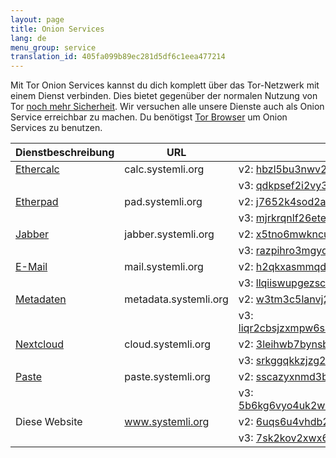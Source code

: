 ```yaml
---
layout: page
title: Onion Services
lang: de
menu_group: service
translation_id: 405fa099b89ec281d5df6c1eea477214
---
```


Mit Tor Onion Services kannst du dich komplett über das Tor-Netzwerk mit einem Dienst
verbinden. Dies bietet gegenüber der normalen Nutzung von Tor
[noch mehr Sicherheit](https://www.torproject.org/docs/onion-services).
Wir versuchen alle unsere Dienste auch als Onion Service erreichbar zu machen.
Du benötigst [Tor Browser](https://wiki.systemli.org/howto/torbrowser) um 
Onion Services zu benutzen.

| Dienstbeschreibung                  | URL                   | Onion URLs (Nimm v3!)
|----------------------------------------|-----------------------|-------------------------------------------------------------------------------------------------------------------------------------------------------
|[Ethercalc](/service/ethercalc.html) | calc.systemli.org     | v2: [hbzl5bu3nwv2lfbd.onion](http://hbzl5bu3nwv2lfbd.onion)
|                                     |                       | v3: [qdkpsef2i2vy337y2f3mvrhgzzvrosfac6af4c3lvw4er4hpzbrpf6yd.onion](http://qdkpsef2i2vy337y2f3mvrhgzzvrosfac6af4c3lvw4er4hpzbrpf6yd.onion)
|[Etherpad](/service/etherpad.html)   | pad.systemli.org      | v2: [j7652k4sod2azfu6.onion](http://j7652k4sod2azfu6.onion)
|                                     |                       | v3: [mjrkrqnlf26etelsi7zpkqc3dzlrzyurvmd3jksmndarzzbugz5xctid.onion](http://mjrkrqnlf26etelsi7zpkqc3dzlrzyurvmd3jksmndarzzbugz5xctid.onion)
|[Jabber](/service/xmpp.html)         | jabber.systemli.org   | v2: [x5tno6mwkncu5m3h.onion](http://x5tno6mwkncu5m3h.onion)
|                                     |                       | v3: [razpihro3mgydaiykvxwa44l57opvktqeqfrsg3vvwtmvr2srbkcihyd.onion](http://razpihro3mgydaiykvxwa44l57opvktqeqfrsg3vvwtmvr2srbkcihyd.onion)
|[E-Mail](/service/mail.html)         | mail.systemli.org     | v2: [h2qkxasmmqdmyiov.onion](http://h2qkxasmmqdmyiov.onion)
|                                     |                       | v3: [llqiiswupgezsco4ux47cco3bxsaihbss5c3piefv6bhvpgfofyk7kad.onion](http://llqiiswupgezsco4ux47cco3bxsaihbss5c3piefv6bhvpgfofyk7kad.onion)
|[Metadaten](/service/metadata.html)  | metadata.systemli.org | v2: [w3tm3c5lanvj2foy.onion](http://w3tm3c5lanvj2foy.onion)
|                                     |                       | v3: [liqr2cbsjzxmpw6savgh274tuzl34x6cd56h7m7ceatnrokveffm66ad.onion](http://liqr2cbsjzxmpw6savgh274tuzl34x6cd56h7m7ceatnrokveffm66ad.onion)
|[Nextcloud](/service/cloud.html)     | cloud.systemli.org    | v2: [3leihwb7bynsbiey.onion](http://3leihwb7bynsbiey.onion)
|                                     |                       | v3: [srkggqkkzjzg2t6uz3lacbrpvm6plbthrs3pxvyrq467bvwyvg6umjyd.onion](http://srkggqkkzjzg2t6uz3lacbrpvm6plbthrs3pxvyrq467bvwyvg6umjyd.onion)
|[Paste](/service/paste.html)         | paste.systemli.org    | v2: [sscazyxnmd3bgtrc.onion](http://sscazyxnmd3bgtrc.onion)
|                                     |                       | v3: [5b6kg6vyo4uk2w7y6eibyuhvpoxnkyaxkjqo72pomcbgbqfmenas3eqd.onion](http://5b6kg6vyo4uk2w7y6eibyuhvpoxnkyaxkjqo72pomcbgbqfmenas3eqd.onion)
|Diese Website                        | www.systemli.org      | v2: [6uqs6u4vhdb26iks.onion](http://6uqs6u4vhdb26iks.onion)
|                                     |                       | v3: [7sk2kov2xwx6cbc32phynrifegg6pklmzs7luwcggtzrnlsolxxuyfyd.onion](http://7sk2kov2xwx6cbc32phynrifegg6pklmzs7luwcggtzrnlsolxxuyfyd.onion)